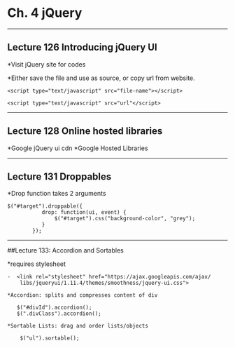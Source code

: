 # Ch. 4 jQuery

___

## Lecture 126 Introducing jQuery UI

*Visit jQuery site for codes

*Either save the file and use as source, or copy url from website.


    <script type="text/javascript" src="file-name"></script>
    
    <script type="text/javascript" src="url"</script>
    
___

## Lecture 128 Online hosted libraries

*Google jQuery ui cdn
*Google Hosted Libraries

___

## Lecture 131 Droppables

*Drop function takes 2 arguments

    $("#target").droppable({
               drop: function(ui, event) {
                   $("#target").css("background-color", "grey");
               }
            });
            
            
___

##Lecture 133: Accordion and Sortables

*requires stylesheet

    -  <link rel="stylesheet" href="https://ajax.googleapis.com/ajax/
        libs/jqueryui/1.11.4/themes/smoothness/jquery-ui.css">
        
    *Accordion: splits and compresses content of div
    
       $("#divId").accordion();
       $(".divClass").accordion();
       
    *Sortable Lists: drag and order lists/objects
    
        $("ul").sortable();





